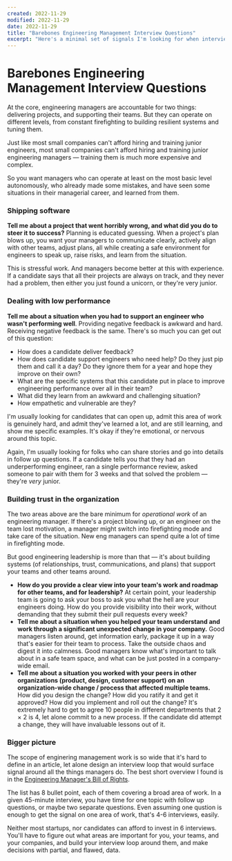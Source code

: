 ```yaml
---
created: 2022-11-29
modified: 2022-11-29
date: 2022-11-29
title: "Barebones Engineering Management Interview Questions"
excerpt: "Here's a minimal set of signals I'm looking for when interviewing engineering managers."
---
```


# Barebones Engineering Management Interview Questions

At the core, engineering managers are accountable for two things: delivering projects, and supporting their teams. But they can operate on different levels, from constant firefighting to building resilient systems and tuning them.

Just like most small companies can't afford hiring and training junior engineers, most small companies can't afford hiring and training junior engineering managers — training them is much more expensive and complex.

So you want managers who can operate at least on the most basic level autonomously, who already made some mistakes, and have seen some situations in their managerial career, and learned from them.

### Shipping software

**Tell me about a project that went horribly wrong, and what did you do to steer it to success?** Planning is educated guessing. When a project's plan blows up, you want your managers to communicate clearly, actively align with other teams, adjust plans, all while creating a safe environment for engineers to speak up, raise risks, and learn from the situation.

This is stressful work. And managers become better at this with experience. If a candidate says that all their projects are always on track, and they never had a problem, then either you just found a unicorn, or they're very junior.


### Dealing with low performance

**Tell me about a situation when you had to support an engineer who wasn't performing well**.  Providing negative feedback is awkward and hard. Receiving negative feedback is the same. There's so much you can get out of this question: 
- How does a candidate deliver feedback? 
- How does candidate support engineers who need help? Do they just pip them and call it a day? Do they ignore them for a year and hope they improve on their own?
- What are the specific systems that this candidate put in place to improve engineering performance over all in their team?
- What did they learn from an awkward and challenging situation?
- How empathetic and vulnerable are they?

I'm usually looking for candidates that can open up, admit this area of work is genuinely hard, and admit they've learned a lot, and are still learning, and show me specific examples. It's okay if they're emotional, or nervous around this topic. 

Again, I'm usually looking for folks who can share stories and go into details in follow up questions. If a candidate tells you that they had an underperforming engineer, ran a single performance review, asked someone to pair with them for 3 weeks and that solved the problem — they're *very* junior.


### Building trust in the organization

The two areas above are the bare minimum for _operational work_ of an engineering manager. If there's a project blowing up, or an engineer on the team lost motivation, a manager might switch into firefighting mode and take care of the situation. New eng managers can spend quite a lot of time in firefighting mode. 

But good engineering leadership is more than that — it's about building systems (of relationships, trust, communications, and plans) that support your teams and other teams around.

- **How do you provide a clear view into your team's work and roadmap for other teams, and for leadership?** At certain point, your leadership team is going to ask your boss to ask you what the hell are your engineers doing. How do you provide visibility into their work, without demanding that they submit their pull requests every week?
- **Tell me about a situation when you helped your team understand and work through a significant unexpected change in your company.** Good managers listen around, get information early, package it up in a way that's easier for their team to process. Take the outside chaos and digest it into calmness. Good managers know what's important to talk about in a safe team space, and what can be just posted in a company-wide email. 
- **Tell me about a situation you worked with your peers in other organizations (product, design, customer support) on an organization-wide change / process that affected multiple teams.** How did you design the change? How did you ratify it and get it approved? How did you implement and roll out the change? It's extremely hard to get to agree 10 people in different departments that 2 × 2 is 4, let alone commit to a new process. If the candidate did attempt a change, they will have invaluable lessons out of it.

### Bigger picture

The scope of enginering management work is so wide that it's hard to define in an article, let alone design an interview loop that would surface signal around all the things managers do. The best short overview I found is in the [Engineering Manager's Bill of Rights](https://www.honeycomb.io/blog/an-engineering-managers-bill-of-rights-and-responsibilities). 

The list has 8 bullet point, each of them covering a broad area of work. In a given 45-minute interview, you have time for one topic with follow up questions, or maybe two separate questions. Even assuming one qustion is enough to get the signal on one area of work, that's 4-6 interviews, easily. 

Neither most startups, nor candidates can afford to invest in 6 interviews. You'll have to figure out what areas are important for you, your teams, and your companies, and build your interview loop around them, and make decisions with partial, and flawed, data.
